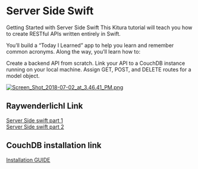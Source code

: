 # Server Side Swift


Getting Started with Server Side Swift
This Kitura tutorial will teach you how to create RESTful APIs written entirely in Swift.

You’ll build a “Today I Learned” app to help you learn and remember common acronyms. Along the way, you’ll learn how to:

Create a backend API from scratch.
Link your API to a CouchDB instance running on your local machine.
Assign GET, POST, and DELETE routes for a model object.

[![Screen_Shot_2018-07-02_at_3.46.41_PM.png](https://s15.postimg.cc/lm8apgrvf/Screen_Shot_2018-07-02_at_3.46.41_PM.png)](https://postimg.cc/image/i2mcznp5j/)
<br>
## Raywenderlichl Link 
[Server Side swift part 1](https://www.raywenderlich.com/181130/kitura-stencil-tutorial-how-to-make-websites-with-swift)<br>
[Server Side swift part 2](https://www.raywenderlich.com/181130/kitura-stencil-tutorial-how-to-make-websites-with-swift)<br>
## CouchDB installation link 
[Installation GUIDE ](http://docs.couchdb.org/en/1.6.1/install/mac.html)
